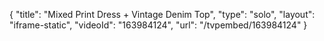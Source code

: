 {
    "title": "Mixed Print Dress + Vintage Denim Top",
    "type": "solo",
    "layout": "iframe-static",
    "videoId": "163984124",
    "url": "\/tvpembed\/163984124"
}